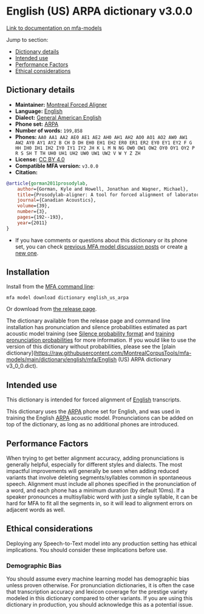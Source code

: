 # English (US) ARPA dictionary v3.0.0

[Link to documentation on mfa-models](https://mfa-models.readthedocs.io/en/main/dictionary/english_us_arpa.html)

Jump to section:

- [Dictionary details](#dictionary-details)
- [Intended use](#intended-use)
- [Performance Factors](#performance-factors)
- [Ethical considerations](#ethical-considerations)

## Dictionary details

- **Maintainer:** [Montreal Forced Aligner](https://montreal-forced-aligner.readthedocs.io/)
- **Language:** [English](https://en.wikipedia.org/wiki/English_language)
- **Dialect:** [General American English](https://en.wikipedia.org/wiki/General_American_English)
- **Phone set:** [ARPA](https://en.wikipedia.org/wiki/ARPABET)
- **Number of words:** `199,858`
- **Phones:** `AA0 AA1 AA2 AE0 AE1 AE2 AH0 AH1 AH2 AO0 AO1 AO2 AW0 AW1 AW2 AY0 AY1 AY2 B CH D DH EH0 EH1 EH2 ER0 ER1 ER2 EY0 EY1 EY2 F G HH IH0 IH1 IH2 IY0 IY1 IY2 JH K L M N NG OW0 OW1 OW2 OY0 OY1 OY2 P R S SH T TH UH0 UH1 UH2 UW0 UW1 UW2 V W Y Z ZH`
- **License:** [CC BY 4.0](https://github.com/MontrealCorpusTools/mfa-models/tree/main/dictionary/english/us_arpa/v3.0.0/LICENSE)
- **Compatible MFA version:** `v3.0.0`
- **Citation:**

```bibtex
@article{gorman2011prosodylab,
	author={Gorman, Kyle and Howell, Jonathan and Wagner, Michael},
	title={Prosodylab-aligner: A tool for forced alignment of laboratory speech},
	journal={Canadian Acoustics},
	volume={39},
	number={3},
	pages={192--193},
	year={2011}
}
```

- If you have comments or questions about this dictionary or its phone set, you can check [previous MFA model discussion posts](https://github.com/MontrealCorpusTools/mfa-models/discussions?discussions_q=English+US+ARPA+dictionary+v3.0.0) or create [a new one](https://github.com/MontrealCorpusTools/mfa-models/discussions/new).

## Installation

Install from the [MFA command line](https://montreal-forced-aligner.readthedocs.io/en/latest/user_guide/models/index.html):

```
mfa model download dictionary english_us_arpa
```

Or download from [the release page](https://github.com/MontrealCorpusTools/mfa-models/releases/tag/dictionary-english_us_arpa-v3.0.0).

The dictionary available from the release page and command line installation has pronunciation and silence probabilities estimated as part acoustic model training (see [Silence probability format](https://montreal-forced-aligner.readthedocs.io/en/latest/user_guide/dictionary.html#silence-probabilities) and [training pronunciation probabilities](https://montreal-forced-aligner.readthedocs.io/en/latest/user_guide/workflows/training_dictionary.html) for more information.  If you would like to use the version of this dictionary without probabilities, please see the [plain dictionary](https://raw.githubusercontent.com/MontrealCorpusTools/mfa-models/main/dictionary/english/mfa/English (US) ARPA dictionary v3_0_0.dict).

## Intended use

This dictionary is intended for forced alignment of [English](https://en.wikipedia.org/wiki/English_language) transcripts.

This dictionary uses the [ARPA](https://en.wikipedia.org/wiki/ARPABET) phone set for English, and was used in training the English [ARPA](https://en.wikipedia.org/wiki/ARPABET) acoustic model. Pronunciations can be added on top of the dictionary, as long as no additional phones are introduced.

## Performance Factors

When trying to get better alignment accuracy, adding pronunciations is generally helpful, especially for different styles and dialects. The most impactful improvements will generally be seen when adding reduced variants that involve deleting segments/syllables common in spontaneous speech.  Alignment must include all phones specified in the pronunciation of a word, and each phone has a minimum duration (by default 10ms). If a speaker pronounces a multisyllabic word with just a single syllable, it can be hard for MFA to fit all the segments in, so it will lead to alignment errors on adjacent words as well.

## Ethical considerations

Deploying any Speech-to-Text model into any production setting has ethical implications. You should consider these implications before use.

### Demographic Bias

You should assume every machine learning model has demographic bias unless proven otherwise. For pronunciation dictionaries, it is often the case that transcription accuracy and lexicon coverage for the prestige variety modeled in this dictionary compared to other variants. If you are using this dictionary in production, you should acknowledge this as a potential issue.
